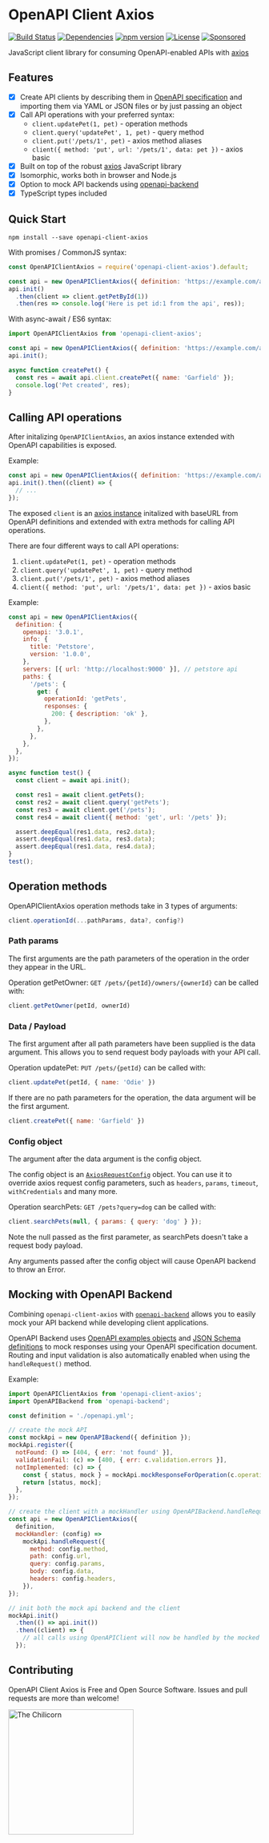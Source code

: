 # OpenAPI Client Axios
[![Build Status](https://travis-ci.org/anttiviljami/openapi-client-axios.svg?branch=master)](https://travis-ci.org/anttiviljami/openapi-client-axios)
[![Dependencies](https://david-dm.org/anttiviljami/openapi-client-axios.svg)](https://david-dm.org/anttiviljami/openapi-client-axios)
[![npm version](https://img.shields.io/npm/v/openapi-client-axios.svg)](https://www.npmjs.com/package/openapi-client-axios)
[![License](http://img.shields.io/:license-mit-blue.svg)](https://github.com/anttiviljami/openapi-client-axios/blob/master/LICENSE)
[![Sponsored](https://img.shields.io/badge/chilicorn-sponsored-brightgreen.svg?logo=data%3Aimage%2Fpng%3Bbase64%2CiVBORw0KGgoAAAANSUhEUgAAAA4AAAAPCAMAAADjyg5GAAABqlBMVEUAAAAzmTM3pEn%2FSTGhVSY4ZD43STdOXk5lSGAyhz41iz8xkz2HUCWFFhTFFRUzZDvbIB00Zzoyfj9zlHY0ZzmMfY0ydT0zjj92l3qjeR3dNSkoZp4ykEAzjT8ylUBlgj0yiT0ymECkwKjWqAyjuqcghpUykD%2BUQCKoQyAHb%2BgylkAyl0EynkEzmkA0mUA3mj86oUg7oUo8n0k%2FS%2Bw%2Fo0xBnE5BpU9Br0ZKo1ZLmFZOjEhesGljuzllqW50tH14aS14qm17mX9%2Bx4GAgUCEx02JySqOvpSXvI%2BYvp2orqmpzeGrQh%2Bsr6yssa2ttK6v0bKxMBy01bm4zLu5yry7yb29x77BzMPCxsLEzMXFxsXGx8fI3PLJ08vKysrKy8rL2s3MzczOH8LR0dHW19bX19fZ2dna2trc3Nzd3d3d3t3f39%2FgtZTg4ODi4uLj4%2BPlGxLl5eXm5ubnRzPn5%2Bfo6Ojp6enqfmzq6urr6%2Bvt7e3t7u3uDwvugwbu7u7v6Obv8fDz8%2FP09PT2igP29vb4%2BPj6y376%2Bu%2F7%2Bfv9%2Ff39%2Fv3%2BkAH%2FAwf%2FtwD%2F9wCyh1KfAAAAKXRSTlMABQ4VGykqLjVCTVNgdXuHj5Kaq62vt77ExNPX2%2Bju8vX6%2Bvr7%2FP7%2B%2FiiUMfUAAADTSURBVAjXBcFRTsIwHAfgX%2FtvOyjdYDUsRkFjTIwkPvjiOTyX9%2FAIJt7BF570BopEdHOOstHS%2BX0s439RGwnfuB5gSFOZAgDqjQOBivtGkCc7j%2B2e8XNzefWSu%2BsZUD1QfoTq0y6mZsUSvIkRoGYnHu6Yc63pDCjiSNE2kYLdCUAWVmK4zsxzO%2BQQFxNs5b479NHXopkbWX9U3PAwWAVSY%2FpZf1udQ7rfUpQ1CzurDPpwo16Ff2cMWjuFHX9qCV0Y0Ok4Jvh63IABUNnktl%2B6sgP%2BARIxSrT%2FMhLlAAAAAElFTkSuQmCC)](http://spiceprogram.org/oss-sponsorship)

JavaScript client library for consuming OpenAPI-enabled APIs with [axios](https://github.com/axios/axios)

## Features

- [x] Create API clients by describing them in [OpenAPI specification](https://github.com/OAI/OpenAPI-Specification)
and importing them via YAML or JSON files or by just passing an object
- [x] Call API operations with your preferred syntax:
  - `client.updatePet(1, pet)` - operation methods
  - `client.query('updatePet', 1, pet)` - query method
  - `client.put('/pets/1', pet)` - axios method aliases
  - `client({ method: 'put', url: '/pets/1', data: pet })` - axios basic
- [x] Built on top of the robust [axios](https://github.com/axios/axios) JavaScript library
- [x] Isomorphic, works both in browser and Node.js
- [x] Option to mock API backends using [openapi-backend](https://github.com/anttiviljami/openapi-backend)
- [x] TypeScript types included

## Quick Start

```
npm install --save openapi-client-axios
```

With promises / CommonJS syntax:

```javascript
const OpenAPIClientAxios = require('openapi-client-axios').default;

const api = new OpenAPIClientAxios({ definition: 'https://example.com/api/openapi.json' });
api.init()
  .then(client => client.getPetById(1))
  .then(res => console.log('Here is pet id:1 from the api', res));
```

With async-await / ES6 syntax:

```javascript
import OpenAPIClientAxios from 'openapi-client-axios';

const api = new OpenAPIClientAxios({ definition: 'https://example.com/api/openapi.json' });
api.init();

async function createPet() {
  const res = await api.client.createPet({ name: 'Garfield' });
  console.log('Pet created', res);
}
```

## Calling API operations

After initalizing `OpenAPIClientAxios`, an axios instance extended with OpenAPI capabilities is exposed.

Example:
```javascript
const api = new OpenAPIClientAxios({ definition: 'https://example.com/api/openapi.json' });
api.init().then((client) => {
  // ...
});
```

The exposed `client` is an [axios instance](https://github.com/axios/axios#creating-an-instance) initalized with
baseURL from OpenAPI definitions and extended with extra methods for calling API operations.

There are four different ways to call API operations:

1. `client.updatePet(1, pet)` - operation methods
2. `client.query('updatePet', 1, pet)` - query method
3. `client.put('/pets/1', pet)` - axios method aliases
4. `client({ method: 'put', url: '/pets/1', data: pet })` - axios basic

Example:
```javascript
const api = new OpenAPIClientAxios({
  definition: {
    openapi: '3.0.1',
    info: {
      title: 'Petstore',
      version: '1.0.0',
    },
    servers: [{ url: 'http://localhost:9000' }], // petstore api
    paths: {
      '/pets': {
        get: {
          operationId: 'getPets',
          responses: {
            200: { description: 'ok' },
          },
        },
      },
    },
  },
});

async function test() {
  const client = await api.init();

  const res1 = await client.getPets();
  const res2 = await client.query('getPets');
  const res3 = await client.get('/pets');
  const res4 = await client({ method: 'get', url: '/pets' });

  assert.deepEqual(res1.data, res2.data);
  assert.deepEqual(res1.data, res3.data);
  assert.deepEqual(res1.data, res4.data);
}
test();
```

## Operation methods

OpenAPIClientAxios operation methods take in 3 types of arguments:

```javascript
client.operationId(...pathParams, data?, config?)
```

### Path params

The first arguments are the path parameters of the operation in the order they appear in the URL.

Operation getPetOwner: `GET /pets/{petId}/owners/{ownerId}` can be called with:

```javascript
client.getPetOwner(petId, ownerId)
```

### Data / Payload

The first argument after all path parameters have been supplied is the data argument. This allows you to send
request body payloads with your API call.

Operation updatePet: `PUT /pets/{petId}` can be called with:

```javascript
client.updatePet(petId, { name: 'Odie' })
```

If there are no path parameters for the operation, the data argument will be the first argument.

```javascript
client.createPet({ name: 'Garfield' })
```

### Config object

The argument after the data argument is the config object.

The config object is an [`AxiosRequestConfig`](https://github.com/axios/axios#request-config) object. You can use it to
override axios request config parameters, such as `headers`, `params`, `timeout`, `withCredentials` and many more.

Operation searchPets: `GET /pets?query=dog` can be called with:

```javascript
client.searchPets(null, { params: { query: 'dog' } });
```

Note the null passed as the first parameter, as searchPets doesn't take a request body payload.

Any arguments passed after the config object will cause OpenAPI backend to throw an Error.

## Mocking with OpenAPI Backend

Combining `openapi-client-axios` with [`openapi-backend`](https://github.com/anttiviljami/openapi-backend) allows you to
easily mock your API backend while developing client applications.

OpenAPI Backend uses [OpenAPI examples objects](https://github.com/OAI/OpenAPI-Specification/blob/master/versions/3.0.2.md#example-object)
and [JSON Schema definitions](https://github.com/OAI/OpenAPI-Specification/blob/master/versions/3.0.2.md#schema-object)
to mock responses using your OpenAPI specification document. Routing and input validation is also automatically enabled
when using the `handleRequest()` method.

Example:
```javascript
import OpenAPIClientAxios from 'openapi-client-axios';
import OpenAPIBackend from 'openapi-backend';

const definition = './openapi.yml';

// create the mock API
const mockApi = new OpenAPIBackend({ definition });
mockApi.register({
  notFound: () => [404, { err: 'not found' }],
  validationFail: (c) => [400, { err: c.validation.errors }],
  notImplemented: (c) => {
    const { status, mock } = mockApi.mockResponseForOperation(c.operation.operationId);
    return [status, mock];
  },
});

// create the client with a mockHandler using OpenAPIBackend.handleRequest()
const api = new OpenAPIClientAxios({
  definition,
  mockHandler: (config) =>
    mockApi.handleRequest({
      method: config.method,
      path: config.url,
      query: config.params,
      body: config.data,
      headers: config.headers,
    }),
});

// init both the mock api backend and the client
mockApi.init()
  .then(() => api.init())
  .then((client) => {
    // all calls using OpenAPIClient will now be handled by the mocked OpenAPI backend
  });
```

## Contributing

OpenAPI Client Axios is Free and Open Source Software. Issues and pull requests are more than welcome!

[<img alt="The Chilicorn" src="http://spiceprogram.org/assets/img/chilicorn_sticker.svg" width="250" height="250">](https://spiceprogram.org/oss-sponsorship)

